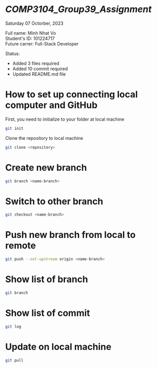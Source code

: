 # *_COMP3104_Group39_Assignment_*

Saturday 07 Octorber, 2023

Full name: Minh Nhat Vo <br />
Student's ID: 101224717 <br />
Future carrer: Full-Stack Developer

Status: 

* Added 3 files required
* Added 10 commit required
* Updated README.md file

# How to set up connecting local computer and GitHub
First, you need to initialize to your folder at local machine

```bash
git init
```
Clone the repository to local machine

```bash
git clone <repository>
```

# Create new branch

```bash
git branch <name-branch>
```

# Switch to other branch

```bash
git checkout <name-branch>
```

# Push new branch from local to remote

```bash
git push --set-upstream origin <name-branch>
```

# Show list of branch

```bash
git branch
```

# Show list of commit

```bash
git log
```

# Update on local machine

```bash
git pull
```


